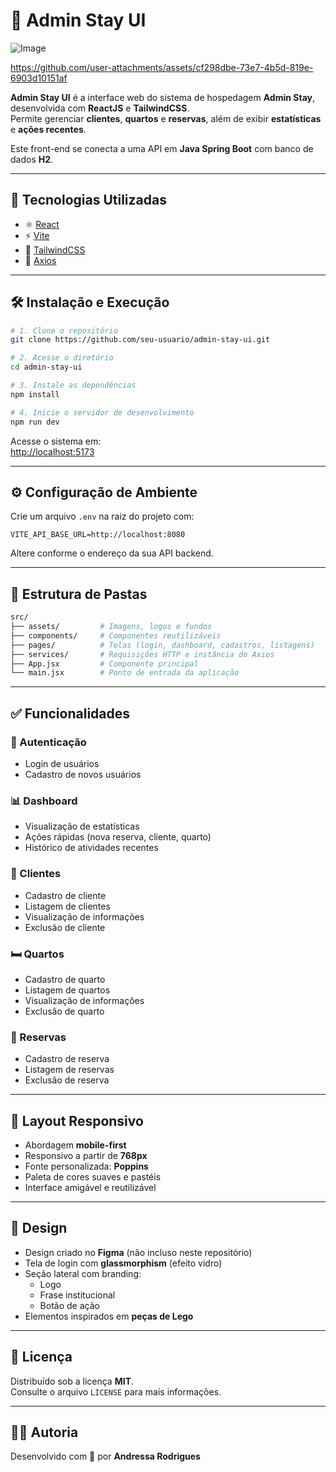 # 🏨 Admin Stay UI

![Image](https://github.com/user-attachments/assets/e1fa6220-0d2b-4593-8755-8f8ce47546f7)

https://github.com/user-attachments/assets/cf298dbe-73e7-4b5d-819e-6903d10151af

**Admin Stay UI** é a interface web do sistema de hospedagem **Admin Stay**, desenvolvida com **ReactJS** e **TailwindCSS**.  
Permite gerenciar **clientes**, **quartos** e **reservas**, além de exibir **estatísticas** e **ações recentes**.

Este front-end se conecta a uma API em **Java Spring Boot** com banco de dados **H2**.

---

## 🚀 Tecnologias Utilizadas

- ⚛️ [React](https://reactjs.org/)
- ⚡ [Vite](https://vitejs.dev/)
- 🎨 [TailwindCSS](https://tailwindcss.com/)
- 🔗 [Axios](https://axios-http.com/)

---

## 🛠️ Instalação e Execução

```bash
# 1. Clone o repositório
git clone https://github.com/seu-usuario/admin-stay-ui.git

# 2. Acesse o diretório
cd admin-stay-ui

# 3. Instale as dependências
npm install

# 4. Inicie o servidor de desenvolvimento
npm run dev
```

Acesse o sistema em:  
[http://localhost:5173](http://localhost:5173)

---

## ⚙️ Configuração de Ambiente

Crie um arquivo `.env` na raiz do projeto com:

```env
VITE_API_BASE_URL=http://localhost:8080
```

Altere conforme o endereço da sua API backend.

---

## 📁 Estrutura de Pastas

```bash
src/
├── assets/         # Imagens, logos e fundos
├── components/     # Componentes reutilizáveis
├── pages/          # Telas (login, dashboard, cadastros, listagens)
├── services/       # Requisições HTTP e instância do Axios
├── App.jsx         # Componente principal
└── main.jsx        # Ponto de entrada da aplicação
```

---

## ✅ Funcionalidades

### 🔐 Autenticação
- Login de usuários
- Cadastro de novos usuários

### 📊 Dashboard
- Visualização de estatísticas
- Ações rápidas (nova reserva, cliente, quarto)
- Histórico de atividades recentes

### 👥 Clientes
- Cadastro de cliente
- Listagem de clientes
- Visualização de informações
- Exclusão de cliente

### 🛏️ Quartos
- Cadastro de quarto
- Listagem de quartos
- Visualização de informações
- Exclusão de quarto

### 📅 Reservas
- Cadastro de reserva
- Listagem de reservas
- Exclusão de reserva

---

## 📱 Layout Responsivo

- Abordagem **mobile-first**
- Responsivo a partir de **768px**
- Fonte personalizada: **Poppins**
- Paleta de cores suaves e pastéis
- Interface amigável e reutilizável

---

## 🎨 Design

- Design criado no **Figma** (não incluso neste repositório)
- Tela de login com **glassmorphism** (efeito vidro)
- Seção lateral com branding:
  - Logo
  - Frase institucional
  - Botão de ação
- Elementos inspirados em **peças de Lego**

---

## 📄 Licença

Distribuído sob a licença **MIT**.  
Consulte o arquivo `LICENSE` para mais informações.

---

## 👩‍💻 Autoria

Desenvolvido com 💜 por **Andressa Rodrigues**
